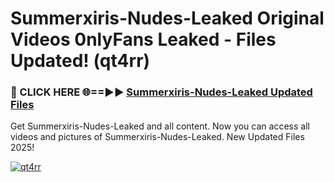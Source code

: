 # Summerxiris-Nudes-Leaked Original Videos 0nlyFans Leaked - Files Updated! (qt4rr)

<h3>🔴 CLICK HERE 🌐==►► <a href="https://tinyurl.com/5h6xmrr3" rel="nofollow">Summerxiris-Nudes-Leaked Updated Files</a></h3>

Get Summerxiris-Nudes-Leaked and all content. Now you can access all videos and pictures of Summerxiris-Nudes-Leaked. New Updated Files 2025!

[![qt4rr](https://i.imgur.com/KVD873Z.gif)](https://tinyurl.com/5h6xmrr3)
